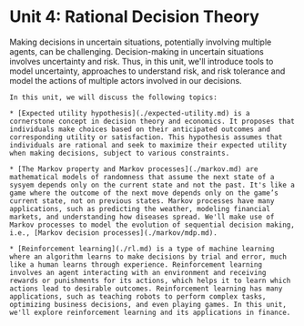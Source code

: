 # Unit 4: Rational Decision Theory
Making decisions in uncertain situations, potentially involving multiple agents, can be challenging. Decision-making in uncertain situations involves uncertainty and risk. Thus, in this unit, we'll introduce tools to model uncertainty, approaches to understand risk, and risk tolerance and model the actions of multiple actors involved in our decisions.

```{topic} Decision Making Outline
In this unit, we will discuss the following topics:

* [Expected utility hypothesis](./expected-utility.md) is a cornerstone concept in decision theory and economics. It proposes that individuals make choices based on their anticipated outcomes and corresponding utility or satisfaction. This hypothesis assumes that individuals are rational and seek to maximize their expected utility when making decisions, subject to various constraints.

* [The Markov property and Markov processes](./markov.md) are mathematical models of randomness that assume the next state of a sysyem depends only on the current state and not the past. It's like a game where the outcome of the next move depends only on the game’s current state, not on previous states. Markov processes have many applications, such as predicting the weather, modeling financial markets, and understanding how diseases spread. We'll make use of Markov processes to model the evolution of sequential decision making, i.e., [Markov decision processes](./markov/mdp.md). 

* [Reinforcement learning](./rl.md) is a type of machine learning where an algorithm learns to make decisions by trial and error, much like a human learns through experience. Reinforcement learning involves an agent interacting with an environment and receiving rewards or punishments for its actions, which helps it to learn which actions lead to desirable outcomes. Reinforcement learning has many applications, such as teaching robots to perform complex tasks, optimizing business decisions, and even playing games. In this unit, we'll explore reinforcement learning and its applications in finance.

```